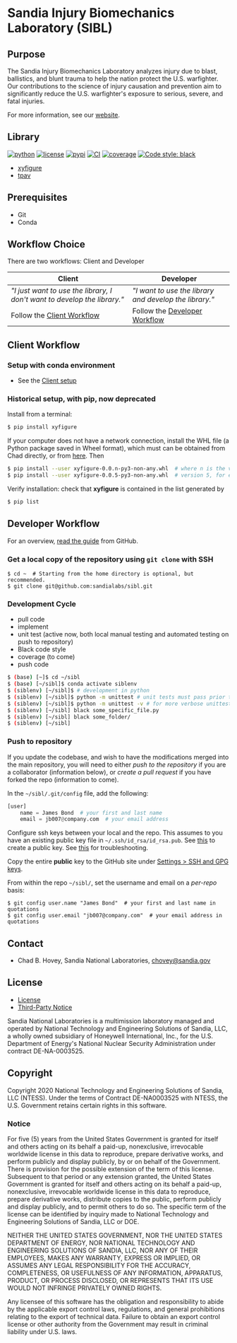 # Sandia Injury Biomechanics Laboratory (SIBL)

## Purpose

The Sandia Injury Biomechanics Laboratory analyzes injury due to blast, ballistics, and blunt trauma to help the nation protect the U.S. warfighter. Our contributions to the science of injury causation and prevention aim to significantly reduce the U.S. warfighter's exposure to serious, severe, and fatal injuries.

For more information, see our [website](http://www.sandia.gov/biomechanics/).

## Library 

[![python](https://img.shields.io/badge/python-3.8-blue.svg)](https://www.python.org/) 
[![license](https://img.shields.io/badge/license-MIT-green.svg)](https://github.com/sandialabs/sibl#license) 
[![pypi](https://img.shields.io/badge/pypi-v0.0.5-brightgreen.svg)](https://pypi.org/project/xyfigure/) 
[![CI](https://github.com/sandialabs/sibl/workflows/CI/badge.svg)](https://github.com/sandialabs/sibl/actions)
[![coverage](https://img.shields.io/badge/coverage-73%25-yellow.svg)](https://github.com/sandialabs/sibl/tree/master/htmlcov/index.html)
[![Code style: black](https://img.shields.io/badge/code%20style-black-000000.svg)](https://github.com/psf/black)

* [xyfigure](https://github.com/sandialabs/sibl/tree/master/xyfigure/code/README.md)
* [tpav](https://github.com/sandialabs/sibl/tree/master/xyfigure/process/tpav/README.md)

## Prerequisites

* Git
* Conda

## Workflow Choice

There are two workflows: Client and Developer

| **Client** | **Developer**  |
|---|---|
| *"I just want to use the library, I don't want to develop the library."* | *"I want to use the library and develop the library."* | 
| Follow the [Client Workflow](https://github.com/sandialabs/sibl#client-workflow) | Follow the [Developer Workflow](https://github.com/sandialabs/sibl#developer-workflow) | 

## Client Workflow

### Setup with conda environment

* See the [Client setup](https://github.com/sandialabs/sibl/blob/master/resources/environment.md#client-setup)


### Historical setup, with pip, now deprecated

Install from a terminal:

```bash
$ pip install xyfigure
```

If your computer does not have a network connection, install the WHL file (a Python
package saved in Wheel format), which must can be obtained from Chad directly, or 
from [here](https://pypi.org/project/xyfigure/#files).   Then

```bash
$ pip install --user xyfigure-0.0.n-py3-non-any.whl  # where n is the version number
$ pip install --user xyfigure-0.0.5-py3-non-any.whl  # version 5, for example
```

Verify installation: check that **xyfigure** is contained in the list generated by 

```bash
$ pip list
```

## Developer Workflow

For an overview, [read the guide](https://guides.github.com/activities/hello-world/) from GitHub.

### Get a local copy of the repository using `git clone` with SSH

```console
$ cd ~  # Starting from the home directory is optional, but recommended.
$ git clone git@github.com:sandialabs/sibl.git
```

### Development Cycle

* pull code
* implement
* unit test (active now, both local manual testing and automated testing on push to repository)
* Black code style
* coverage (to come)
* push code

```bash
$ (base) [~]$ cd ~/sibl
$ (base) [~/sibl]$ conda activate siblenv
$ (siblenv) [~/sibl]$ # development in python
$ (siblenv) [~/sibl]$ python -m unittest # unit tests must pass prior to push to repository
$ (siblenv) [~/sibl]$ python -m unittest -v # for more verbose unittest output
$ (siblenv) [~/sibl] black some_specific_file.py
$ (siblenv) [~/sibl] black some_folder/
$ (siblenv) [~/sibl]
```

### Push to repository

If you update the codebase, and wish to have the modifications merged into the main repository, you will need to either *push to the repository* if you are a collaborator (information below), or *create a pull request* if you have forked the repo (information to come).

In the `~/sibl/.git/config` file, add the following:

```python
[user]
    name = James Bond  # your first and last name
    email = jb007@company.com  # your email address
```

Configure ssh keys between your local and the repo.  This assumes to you have an existing public key file in `~/.ssh/id_rsa/id_rsa.pub`.  See [this](https://help.github.com/en/github/authenticating-to-github/connecting-to-github-with-ssh) to create a public key.  See [this](https://help.github.com/en/github/authenticating-to-github) for troubleshooting.

Copy the entire **public** key to the GitHub site under [Settings > SSH and GPG keys](https://github.com/settings/keys).

From within the repo `~/sibl/`, set the username and email on a *per-repo* basis:

```console
$ git config user.name "James Bond"  # your first and last name in quotations
$ git config user.email "jb007@company.com"  # your email address in quotations
```

## Contact

* Chad B. Hovey, Sandia National Laboratories, chovey@sandia.gov

## License

* [License](LICENSE)
* [Third-Party Notice](NOTICE.md)

Sandia National Laboratories is a multimission laboratory managed and operated by National Technology and Engineering Solutions of Sandia, LLC, a wholly owned subsidiary of Honeywell International, Inc., for the U.S. Department of Energy's National Nuclear Security Administration under contract DE-NA-0003525.

## Copyright

Copyright 2020 National Technology and Engineering Solutions of Sandia, LLC (NTESS). Under the terms of Contract DE-NA0003525 with NTESS, the U.S. Government retains certain rights in this software.

### Notice

For five (5) years from  the United States Government is granted for itself and others acting on its behalf a paid-up, nonexclusive, irrevocable worldwide license in this data to reproduce, prepare derivative works, and perform publicly and display publicly, by or on behalf of the Government. There is provision for the possible extension of the term of this license. Subsequent to that period or any extension granted, the United States Government is granted for itself and others acting on its behalf a paid-up, nonexclusive, irrevocable worldwide license in this data to reproduce, prepare derivative works, distribute copies to the public, perform publicly and display publicly, and to permit others to do so. The specific term of the license can be identified by inquiry made to National Technology and Engineering Solutions of Sandia, LLC or DOE.
 
NEITHER THE UNITED STATES GOVERNMENT, NOR THE UNITED STATES DEPARTMENT OF ENERGY, NOR NATIONAL TECHNOLOGY AND ENGINEERING SOLUTIONS OF SANDIA, LLC, NOR ANY OF THEIR EMPLOYEES, MAKES ANY WARRANTY, EXPRESS OR IMPLIED, OR ASSUMES ANY LEGAL RESPONSIBILITY FOR THE ACCURACY, COMPLETENESS, OR USEFULNESS OF ANY INFORMATION, APPARATUS, PRODUCT, OR PROCESS DISCLOSED, OR REPRESENTS THAT ITS USE WOULD NOT INFRINGE PRIVATELY OWNED RIGHTS.
 
Any licensee of this software has the obligation and responsibility to abide by the applicable export control laws, regulations, and general prohibitions relating to the export of technical data. Failure to obtain an export control license or other authority from the Government may result in criminal liability under U.S. laws.

